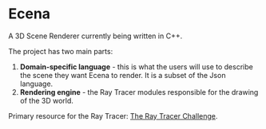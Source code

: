 # Ecena
A 3D Scene Renderer currently being written in C++.

The project has two main parts:
1. __Domain-specific language__ - this is what the users will use to describe the scene they want Ecena to render. It is a subset of the Json language.
2. __Rendering engine__ - the Ray Tracer modules responsible for the drawing of the 3D world.

Primary resource for the Ray Tracer: [The Ray Tracer Challenge](http://raytracerchallenge.com/).